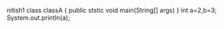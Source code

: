  nitish1 
 class classA
 {
 	public ststic void main(String[] args)
 }
    int a=2,b=3;
    System.out.println(a); 